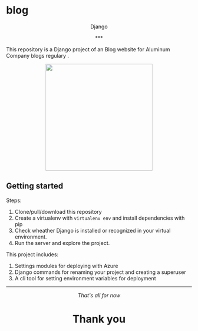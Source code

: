 # blog
 <p align="center">
  <p align="center">
    Django
  </p>
  <p align="center">
    ***
  </p>
</p>


This repository is a Django project of an Blog website for Aluminum Company blogs regulary .

<p align="center">
  <a><img src="https://www.google.com/imgres?q=ecommerce%20with%20django&imgurl=https%3A%2F%2Fmiro.medium.com%2Fv2%2Fresize%3Afit%3A1000%2F1*4KZogqsyzv5SAlkKPyuI2Q.jpeg&imgrefurl=https%3A%2F%2Fpython.plainenglish.io%2Fdjango-e-commerce-a-step-by-step-guide-to-building-a-10k-month-online-store-1fcf3865d475&docid=qAoILSpsrUwmBM&tbnid=RO_qXYBuPu8RMM&vet=12ahUKEwjzm7DAvuiIAxWAcfUHHU7FInYQM3oECG8QAA..i&w=1000&h=500&hcb=2&ved=2ahUKEwjzm7DAvuiIAxWAcfUHHU7FInYQM3oECG8QAA" width="290"></a>
</p>

## Getting started

Steps:

1. Clone/pull/download this repository
2. Create a virtualenv with `virtualenv env` and install dependencies with pip
3. Check wheather Django is installed or recognized in your virtual environment.
4. Run the server and explore the project.

This project includes:

1. Settings modules for deploying with Azure
2. Django commands for renaming your project and creating a superuser
3. A cli tool for setting environment variables for deployment

---

<div align="center">

<i>That's all for now</i><br>

<!-- <a ><img src="https://www.google.com/imgres?q=Thank%20you&imgurl=https%3A%2F%2Fwww.aim.com.au%2Fsites%2Fdefault%2Ffiles%2Ffield%2Fimage%2FAIM-Blog-Why-Thank-You-Matters-More-Than-Money-New.jpg&imgrefurl=https%3A%2F%2Fwww.aim.com.au%2Fblog%2Fwhy-thank-you-matters-more-money&docid=xZsBHQqeZK2rtM&tbnid=y_OtHtRuDqC9IM&vet=12ahUKEwiU0OGEv-iIAxVKY_UHHS4pEPQQM3oECDwQAA..i&w=1140&h=479&hcb=2&ved=2ahUKEwiU0OGEv-iIAxVKY_UHHS4pEPQQM3oECDwQAA" alt="Thankyou"></a> -->
<h1>Thank you</h1>
</div>

